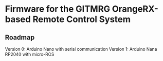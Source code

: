 # Firmware for the GITMRG OrangeRX-based Remote Control System

## Roadmap

Version 0: Arduino Nano with serial communication
Version 1: Arduino Nana RP2040 with micro-ROS
